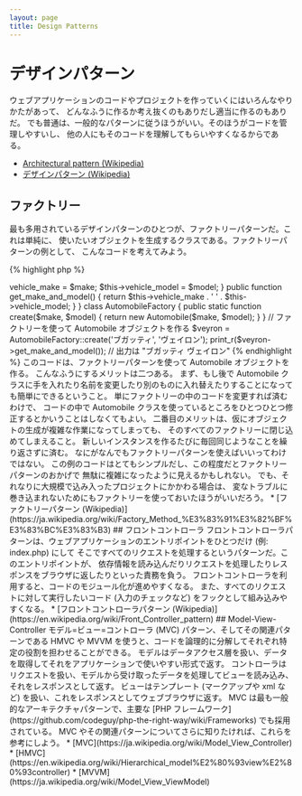 ```yaml
---
layout: page
title: Design Patterns
---
```


# デザインパターン

ウェブアプリケーションのコードやプロジェクトを作っていくにはいろんなやりかたがあって、
どんなふうに作るか考え抜くのもありだし適当に作るのもありだ。
でも普通は、一般的なパターンに従うほうがいい。そのほうがコードを管理しやすいし、
他の人にもそのコードを理解してもらいやすくなるからである。

* [Architectural pattern (Wikipedia)](https://en.wikipedia.org/wiki/Architectural_pattern)
* [デザインパターン (Wikipedia)](https://ja.wikipedia.org/wiki/%E3%83%87%E3%82%B6%E3%82%A4%E3%83%B3%E3%83%91%E3%82%BF%E3%83%BC%E3%83%B3_(%E3%82%BD%E3%83%95%E3%83%88%E3%82%A6%E3%82%A7%E3%82%A2))

## ファクトリー

最も多用されているデザインパターンのひとつが、ファクトリーパターンだ。これは単純に、
使いたいオブジェクトを生成するクラスである。ファクトリーパターンの例として、
こんなコードを考えてみよう。

{% highlight php %}
<?php
class Automobile
{
    private $vehicle_make;
    private $vehicle_model;

    public function __construct($make, $model)
    {
        $this->vehicle_make = $make;
        $this->vehicle_model = $model;
    }

    public function get_make_and_model()
    {
        return $this->vehicle_make . ' ' . $this->vehicle_model;
    }
}

class AutomobileFactory
{
    public static function create($make, $model)
    {
        return new Automobile($make, $model);
    }
}

// ファクトリーを使って Automobile オブジェクトを作る
$veyron = AutomobileFactory::create('ブガッティ', 'ヴェイロン');

print_r($veyron->get_make_and_model()); // 出力は "ブガッティ ヴェイロン"
{% endhighlight %}

このコードは、ファクトリーパターンを使って Automobile オブジェクトを作る。
こんなふうにするメリットは二つある。
まず、もし後で Automobile クラスに手を入れたり名前を変更したり別のものに入れ替えたりすることになっても簡単にできるということ。
単にファクトリーの中のコードを変更すれば済むわけで、
コードの中で Automobile クラスを使っているところをひとつひとつ修正するとかいうことはしなくてもよい。
二番目のメリットは、仮にオブジェクトの生成が複雑な作業になってしまっても、
そのすべてのファクトリーに閉じ込めてしまえること。
新しいインスタンスを作るたびに毎回同じようなことを繰り返さずに済む。

なにがなんでもファクトリーパターンを使えばいいってわけではない。
この例のコードはとてもシンプルだし、この程度だとファクトリーパターンのおかげで
無駄に複雑になったように見えるかもしれない。
でも、それなりに大規模で込み入ったプロジェクトにかかわる場合は、
変なトラブルに巻き込まれないためにもファクトリーを使っておいたほうがいいだろう。

* [ファクトリーパターン (Wikipedia)](https://ja.wikipedia.org/wiki/Factory_Method_%E3%83%91%E3%82%BF%E3%83%BC%E3%83%B3)

## フロントコントローラ

フロントコントローラパターンは、ウェブアプリケーションのエントリポイントをひとつだけ (例: index.php) にして
そこですべてのリクエストを処理するというパターンだ。このエントリポイントが、
依存情報を読み込んだりリクエストを処理したりレスポンスをブラウザに返したりといった責務を負う。
フロントコントローラを利用すると、コードのモジュール化が進めやすくなる。
また、すべてのリクエストに対して実行したいコード
(入力のチェックなど) をフックとして組み込みやすくなる。

* [フロントコントローラパターン (Wikipedia)](https://en.wikipedia.org/wiki/Front_Controller_pattern)

## Model-View-Controller

モデル=ビュー=コントローラ (MVC) パターン、そしてその関連パターンである HMVC や MVVM
を使うと、コードを論理的に分解してそれぞれ特定の役割を担わせることができる。
モデルはデータアクセス層を扱い、データを取得してそれをアプリケーションで使いやすい形式で返す。
コントローラはリクエストを扱い、モデルから受け取ったデータを処理してビューを読み込み、
それをレスポンスとして返す。
ビューはテンプレート (マークアップや xml など) を扱い、これをレスポンスとしてウェブブラウザに返す。

MVC は最も一般的なアーキテクチャパターンで、主要な [PHP フレームワーク](https://github.com/codeguy/php-the-right-way/wiki/Frameworks)
でも採用されている。

MVC やその関連パターンについてさらに知りたければ、これらを参考にしよう。

* [MVC](https://ja.wikipedia.org/wiki/Model_View_Controller)
* [HMVC](https://en.wikipedia.org/wiki/Hierarchical_model%E2%80%93view%E2%80%93controller)
* [MVVM](https://ja.wikipedia.org/wiki/Model_View_ViewModel)
